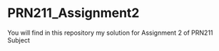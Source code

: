 # PRN211_Assignment2

You will find in this repository my solution for Assignment 2 of PRN211 Subject
